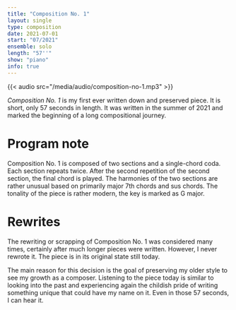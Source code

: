 ```yaml
---
title: "Composition No. 1"
layout: single
type: composition
date: 2021-07-01
start: "07/2021"
ensemble: solo
length: "57''"
show: "piano"
info: true
---
```


{{< audio src="/media/audio/composition-no-1.mp3" >}}

*Composition No. 1* is my first ever written down and preserved piece. It is short, only 57 seconds in length. It was written in the summer of 2021 and marked the beginning of a long compositional journey.

# Program note

Composition No. 1 is composed of two sections and a single-chord coda. Each section repeats twice. After the second repetition of the second section, the final chord is played. The harmonies of the two sections are rather unusual based on primarily major 7th chords and sus chords. The tonality of the piece is rather modern, the key is marked as G major.

# Rewrites

The rewriting or scrapping of Composition No. 1 was considered many times, certainly after much longer pieces were written. However,  I never rewrote it. The piece is in its original state still today.

The main reason for this decision is the goal of preserving my older style to see my growth as a composer. Listening to the piece today is similar to looking into the past and experiencing again the childish pride of writing something unique that could have my name on it. Even in those 57 seconds, I can hear it.